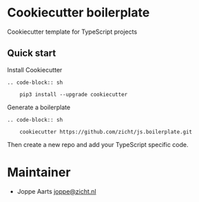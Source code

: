 # Cookiecutter boilerplate

Cookiecutter template for TypeScript projects

## Quick start

Install Cookiecutter

    .. code-block:: sh

        pip3 install --upgrade cookiecutter

Generate a boilerplate

    .. code-block:: sh

        cookiecutter https://github.com/zicht/js.boilerplate.git

Then create a new repo and add your TypeScript specific code.

# Maintainer

- Joppe Aarts <joppe@zicht.nl>
